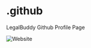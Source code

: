 # .github
LegalBuddy Github Profile Page

![Website](https://img.shields.io/website?url=https%3A%2F%2Fapi.auth.legalbuddy.in%2Fapi%2Fv1)


